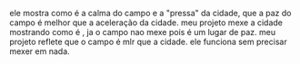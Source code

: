 ele mostra como é a calma do campo e a "pressa" da cidade, que a paz do campo é melhor que a aceleração da cidade.
meu projeto mexe a cidade mostrando como é , ja o campo nao mexe pois é um lugar de paz.
meu projeto reflete que o campo é mlr que a cidade.
ele funciona sem precisar mexer em nada.
